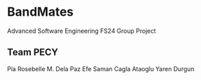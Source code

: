 # BandMates
Advanced Software Engineering FS24 Group Project

## Team PECY
Pia Rosebelle M. Dela Paz
Efe Saman
Cagla Ataoglu
Yaren Durgun
